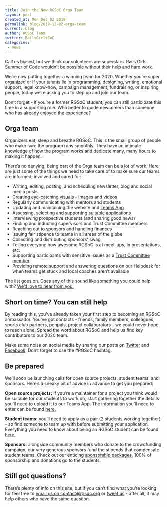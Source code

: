 ```yaml
---
title: Join the New RGSoC Orga Team
layout: post
created_at: Mon Dec 02 2019
permalink: blog/2019-12-02-orga-team
current: blog
author: RGSoC Team
twitter: RailsGirlsSoC
categories:
 - news
---
```


Call us biased, but we think our volunteers are superstars. Rails Girls Summer of Code wouldn’t be possible without their help and hard work.

We’re now putting together a winning team for 2020. Whether you’re super organized or if your talents lie in programming, designing, writing, emotional support, legal know-how, campaign management, fundraising, or inspiring people, today we’re asking you to step up and join our team.

Don’t forget - if you’re a former RGSoC student, you can still participate this time in a supporting role. Who better to guide newcomers than someone who has already enjoyed the experience?

## Orga team

Organizers eat, sleep and breathe RGSoC. This is the small group of people who make sure the program runs smoothly.  They have an intimate knowledge of how the program works and dedicate many, many hours to making it happen.

There’s no denying, being part of the Orga team can be a lot of work.  Here are just some of the things we need to take care of to make sure our teams are informed, involved and cared for:
<ul>
<li> Writing, editing, posting, and scheduling newsletter, blog and social media posts</li>
<li> Creating eye-catching visuals - images and videos</li>
<li> Regularly communicating with mentors and students</li>
<li> Updating and maintaining the website and <a href="https://teams.railsgirlssummerofcode.org/" target="_blank">Teams App</a></li>
<li> Assessing, selecting and supporting suitable applications</li>
<li> Interviewing prospective students (and sharing good news)</li>
<li> Finding and inducting supervisors and Trust Committee members</li>
<li> Reaching out to sponsors and handling finances</li>
<li> Issuing fair stipends to teams in all areas of the globe</li>
<li> Collecting and distributing sponsors' swag</li>
<li> Telling everyone how awesome RGSoC is at meet-ups, in presentations, etc.</li>
<li> Supporting participants with sensitive issues as a <a href="https://railsgirlssummerofcode.org/about/code-of-conduct/#contact" target="_blank">Trust Committee member</a></li>
<li> Providing remote support and answering questions on our Helpdesk for when teams get stuck and local coaches aren’t available</li>
</ul>

The list goes on. Does any of this sound like something you could help with? [We’d love to hear from you.](mailto:contact@rgsoc.org)

## Short on time? You can still help

By reading this, you’ve already taken your first step to becoming an RGSoC ambassador. You’ve got contacts - friends, family members, colleagues, sports club partners, penpals, project collaborators - we could never hope to reach alone. Spread the word about RGSoC and help us find key contributors to our 2020 team.

Make some noise on social media by sharing our posts on [Twitter](https://twitter.com/RailsGirlsSoC) and [Facebook](https://www.facebook.com/Rails-Girls-Summer-of-Code-620914904656191/). Don’t forget to use the #RGSoC hashtag.

## Be prepared

We’ll soon be launching calls for open source projects, student teams, and sponsors. Here’s a sneaky bit of advice in advance to get you prepared:

**Open source projects:** if you’re a maintainer for a project you think would be suitable for our students to work on, start gathering together the details you’ll need to upload it to our Teams App. The information you’ll need to enter can be found [here.](https://railsgirlssummerofcode.org/guide/projects/)

**Student teams:** you’ll need to apply as a pair (2 students working together) - so find someone to team up with before submitting your application. Everything you need to know about being an RGSoC student can be found [here.](https://railsgirlssummerofcode.org/students/)

**Sponsors:** alongside community members who donate to the crowdfunding campaign, our very generous sponsors fund the stipends that compensate student teams. Check out our enticing [sponsorship packages.](https://railsgirlssummerofcode.org/sponsors/packages/) 100% of sponsorship and donations go to the students.

## Still got questions?

There’s plenty of info on this site, but if you can’t find what you’re looking for feel free to [email us on contact@rgsoc.org](mailto:contact@rgsoc.org) or [tweet us](https://twitter.com/RailsGirlsSoC) - after all, it may help others who have the same question.
